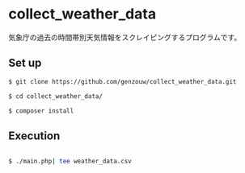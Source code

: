 # collect_weather_data

気象庁の過去の時間帯別天気情報をスクレイピングするプログラムです。


## Set up

```sh
$ git clone https://github.com/genzouw/collect_weather_data.git

$ cd collect_weather_data/

$ composer install

```


## Execution

```sh

$ ./main.php| tee weather_data.csv

```
